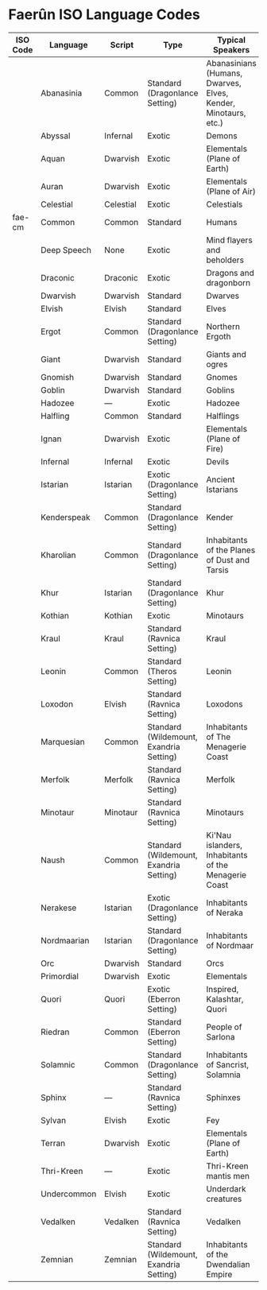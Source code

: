 #  Faerûn ISO Language Codes

| ISO Code | Language    | Script    | Type                                    | Typical Speakers                                               |
| -------- | ----------- | --------- | --------------------------------------- | -------------------------------------------------------------- |
|          | Abanasinia  | Common    | Standard (Dragonlance Setting)          | Abanasinians (Humans, Dwarves, Elves, Kender, Minotaurs, etc.) |
|          | Abyssal     | Infernal  | Exotic                                  | Demons                                                         |
|          | Aquan       | Dwarvish  | Exotic                                  | Elementals (Plane of Earth)                                    |
|          | Auran       | Dwarvish  | Exotic                                  | Elementals (Plane of Air)                                      |
|          | Celestial   | Celestial | Exotic                                  | Celestials                                                     |
| fae-cm   | Common      | Common    | Standard                                | Humans                                                         |
|          | Deep Speech | None      | Exotic                                  | Mind flayers and beholders                                     |
|          | Draconic    | Draconic  | Exotic                                  | Dragons and dragonborn                                         |
|          | Dwarvish    | Dwarvish  | Standard                                | Dwarves                                                        |
|          | Elvish      | Elvish    | Standard                                | Elves                                                          |
|          | Ergot       | Common    | Standard (Dragonlance Setting)          | Northern Ergoth                                                |
|          | Giant       | Dwarvish  | Standard                                | Giants and ogres                                               |
|          | Gnomish     | Dwarvish  | Standard                                | Gnomes                                                         |
|          | Goblin      | Dwarvish  | Standard                                | Goblins                                                        |
|          | Hadozee     | —         | Exotic                                  | Hadozee                                                        |
|          | Halfling    | Common    | Standard                                | Halflings                                                      |
|          | Ignan       | Dwarvish  | Exotic                                  | Elementals (Plane of Fire)                                     |
|          | Infernal    | Infernal  | Exotic                                  | Devils                                                         |
|          | Istarian    | Istarian  | Exotic (Dragonlance Setting)            | Ancient Istarians                                              |
|          | Kenderspeak | Common    | Standard (Dragonlance Setting)          | Kender                                                         |
|          | Kharolian   | Common    | Standard (Dragonlance Setting)          | Inhabitants of the Planes of Dust and Tarsis                   |
|          | Khur        | Istarian  | Standard (Dragonlance Setting)          | Khur                                                           |
|          | Kothian     | Kothian   | Exotic                                  | Minotaurs                                                      |
|          | Kraul       | Kraul     | Standard (Ravnica Setting)              | Kraul                                                          |
|          | Leonin      | Common    | Standard (Theros Setting)               | Leonin                                                         |
|          | Loxodon     | Elvish    | Standard (Ravnica Setting)              | Loxodons                                                       |
|          | Marquesian  | Common    | Standard (Wildemount, Exandria Setting) | Inhabitants of The Menagerie Coast                             |
|          | Merfolk     | Merfolk   | Standard (Ravnica Setting)              | Merfolk                                                        |
|          | Minotaur    | Minotaur  | Standard (Ravnica Setting)              | Minotaurs                                                      |
|          | Naush       | Common    | Standard (Wildemount, Exandria Setting) | Ki'Nau islanders, Inhabitants of the Menagerie Coast           |
|          | Nerakese    | Istarian  | Exotic (Dragonlance Setting)            | Inhabitants of Neraka                                          |
|          | Nordmaarian | Istarian  | Standard (Dragonlance Setting)          | Inhabitants of Nordmaar                                        |
|          | Orc         | Dwarvish  | Standard                                | Orcs                                                           |
|          | Primordial  | Dwarvish  | Exotic                                  | Elementals                                                     |
|          | Quori       | Quori     | Exotic (Eberron Setting)                | Inspired, Kalashtar, Quori                                     |
|          | Riedran     | Common    | Standard (Eberron Setting)              | People of Sarlona                                              |
|          | Solamnic    | Common    | Standard (Dragonlance Setting)          | Inhabitants of Sancrist, Solamnia                              |
|          | Sphinx      | —         | Standard (Ravnica Setting)              | Sphinxes                                                       |
|          | Sylvan      | Elvish    | Exotic                                  | Fey                                                            |
|          | Terran      | Dwarvish  | Exotic                                  | Elementals (Plane of Earth)                                    |
|          | Thri-Kreen  | —         | Exotic                                  | Thri-Kreen mantis men                                          |
|          | Undercommon | Elvish    | Exotic                                  | Underdark creatures                                            |
|          | Vedalken    | Vedalken  | Standard (Ravnica Setting)              | Vedalken                                                       |
|          | Zemnian     | Zemnian   | Standard (Wildemount, Exandria Setting) | Inhabitants of the Dwendalian Empire                           |